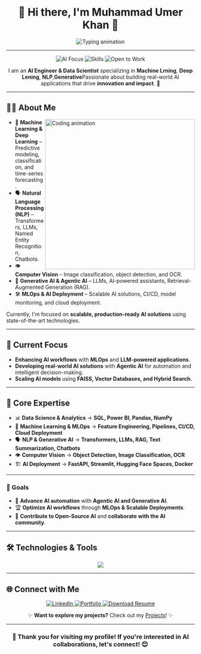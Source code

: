 <!--- MuhammadUmerKhan/MuhammadUmerKhan is a special repository because its `README.md` (this file) appears on your GitHub profile. --->

<h1 align="center">🚀 Hi there, I'm Muhammad Umer Khan 👋</h1>

<div align="center">
  <img src="https://readme-typing-svg.herokuapp.com?font=Fira+Code&size=28&duration=3000&pause=500&color=00CFFF&center=true&vCenter=true&width=900&height=50&lines=AI+Engineer+%7C+ML+%7C+NLP+%7C+MLOps;Exploring+Gen/Agentic+AI+%7C+LLMs+%7C+Computer+Vision;Building+Scalable+AI+Solutions;Passionate+Problem+Solver!" alt="Typing animation"/>
</div>

---

<p align="center">
  <img src="https://img.shields.io/badge/Focus-Artificial%20Intelligence-brightgreen" alt="AI Focus">
  <img src="https://img.shields.io/badge/Skills-Python%20%7C%20ML%20%7C%20DL%20%7C%20NLP%20%7C%20MLOps-blue" alt="Skills">
  <img src="https://img.shields.io/badge/Status-Open%20to%20Work-success" alt="Open to Work">
</p>

<p align="center">I am an <b>AI Engineer & Data Scientist</b> specializing in <b>Machine Lrning</b>, <b>Deep Lening</b>, <b>NLP</b>,<b>Generative</b>Passionate about building real-world AI applications that drive <b>innovation and impact</b>. 🚀</p>

---

## 👨‍💻 About Me

<img align="right" alt="Coding animation" width="400" src="https://media.giphy.com/media/qgQUggAC3Pfv687qPC/giphy.gif">

- 🤖 **Machine Learning & Deep Learning** – Predictive modeling, classification, and time-series forecasting.
- 🗣️ **Natural Language Processing (NLP)** – Transformers, LLMs, Named Entity Recognition, Chatbots.
- 👁️ **Computer Vision** – Image classification, object detection, and OCR.
- 🎨 **Generative AI & Agentic AI** – LLMs, AI-powered assistants, Retrieval-Augmented Generation (RAG).
- 🛠️ **MLOps & AI Deployment** – Scalable AI solutions, CI/CD, model monitoring, and cloud deployment.

Currently, I'm focused on **scalable, production-ready AI solutions** using state-of-the-art technologies. 

---

## 🚀 Current Focus
- **Enhancing AI workflows** with **MLOps** and **LLM-powered applications**.
- **Developing real-world AI solutions** with **Agentic AI** for automation and intelligent decision-making.
- **Scaling AI models** using **FAISS, Vector Databases, and Hybrid Search.**

---

## 🧠 Core Expertise

- 📊 **Data Science & Analytics** → **SQL, Power BI, Pandas, NumPy**
- 🤖 **Machine Learning & MLOps** → **Feature Engineering, Pipelines, CI/CD, Cloud Deployment**
- 🗣️ **NLP & Generative AI** → **Transformers, LLMs, RAG, Text Summarization, Chatbots**
- 👁️ **Computer Vision** → **Object Detection, Image Classification, OCR**
- 🏗️ **AI Deployment** → **FastAPI, Streamlit, Hugging Face Spaces, Docker**

---
### 🎯 Goals
- 🚀 **Advance AI automation** with **Agentic AI and Generative AI**.
- 🏆 **Optimize AI workflows** through **MLOps & Scalable Deployments**.
- 🤝 **Contribute to Open-Source AI** and **collaborate with the AI community**.

---

## 🛠 Technologies & Tools

<p align="center">
  <img src="https://skillicons.dev/icons?i=python,tensorflow,pytorch,fastapi,sql,docker,git,github,vscode,jupyter,aws" />
</p>

---

## 🌐 Connect with Me

<p align="center">
  <a href="https://www.linkedin.com/in/muhammad-umer-khan-61729b260/" target="_blank">
    <img src="https://img.shields.io/badge/LinkedIn-0077B5?style=for-the-badge&logo=linkedin&logoColor=white" alt="LinkedIn"/>
  </a>
  <a href="https://portfolio-sigma-mocha-67.vercel.app/" target="_blank">
    <img src="https://img.shields.io/badge/Portfolio-1f2937?style=for-the-badge&logo=google-chrome&logoColor=white" alt="Portfolio"/>
  </a>
  <a href="https://drive.google.com/uc?export=download&id=1NxWK95r736T-1XgqRCMxxmCBLc8cmxz8" target="_blank">
    <img src="https://img.shields.io/badge/Download%20Resume-FF5733?style=for-the-badge&logo=adobeacrobatreader&logoColor=white" alt="Download Resume"/>
  </a>
</p>

<p align="center">✨ <strong>Want to explore my projects?</strong> Check out my <a href="https://portfolio-sigma-mocha-67.vercel.app/Projects" target="_blank">Projects</a>! ✨</p>

---

<h3 align="center">🚀 Thank you for visiting my profile! If you're interested in AI collaborations, let's connect! 😊</h3>
